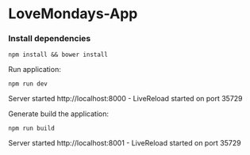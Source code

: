 # LoveMondays-App

### Install dependencies

    npm install && bower install

Run application:

    npm run dev

Server started http://localhost:8000 - LiveReload started on port 35729

Generate build the application:

    npm run build

Server started http://localhost:8001 - LiveReload started on port 35729
